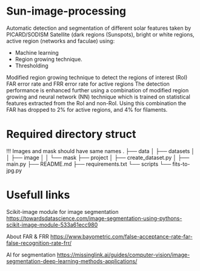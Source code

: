 # Sun-image-processing
Automatic detection and segmentation of different solar features taken by PICARD/SODISM  Satellite  (dark regions (Sunspots), bright  or white regions,   active region (networks and faculae) using: 
* Machine learning
* Region growing technique.
* Thresholding 
  
Modified region growing technique to detect the regions of interest (RoI)
FAR error rate and FRR error rate  for active regions
The detection performance is enhanced further using a combination of modified region growing and neural network (NN) technique which is trained on statistical features extracted from the RoI and non-RoI. Using this combination the FAR has dropped to 2% for active regions, and 4% for filaments.

# Required directory struct
!!! Images and mask should have same names
.
├── data
│   ├── datasets
│   │   ├── image
│   │   └── mask
├── project
│   ├── create_dataset.py
│   ├── main.py
├── README.md
├── requirements.txt
└── scripts
    └── fits-to-jpg.py


# Usefull links
Scikit-image module for image segmentation 
https://towardsdatascience.com/image-segmentation-using-pythons-scikit-image-module-533a61ecc980

About FAR & FRR 
https://www.bayometric.com/false-acceptance-rate-far-false-recognition-rate-frr/

AI for segmentation 
https://missinglink.ai/guides/computer-vision/image-segmentation-deep-learning-methods-applications/

